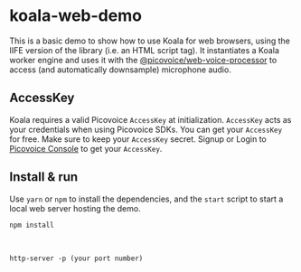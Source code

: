 # koala-web-demo

This is a basic demo to show how to use Koala for web browsers, using the IIFE version of the library (i.e. an HTML script tag). It instantiates a Koala worker engine and uses it with the [@picovoice/web-voice-processor](https://www.npmjs.com/package/@picovoice/web-voice-processor) to access (and automatically downsample) microphone audio.
<br>
## AccessKey

Koala requires a valid Picovoice `AccessKey` at initialization. `AccessKey` acts as your credentials when using Picovoice SDKs.
You can get your `AccessKey` for free. Make sure to keep your `AccessKey` secret.
Signup or Login to [Picovoice Console](https://console.picovoice.ai/) to get your `AccessKey`.
<br>
## Install & run

Use `yarn` or `npm` to install the dependencies, and the `start` script to start a local web server hosting the demo.
<br>
```console
npm install 
```
<br>

```console
http-server -p (your port number)
```

